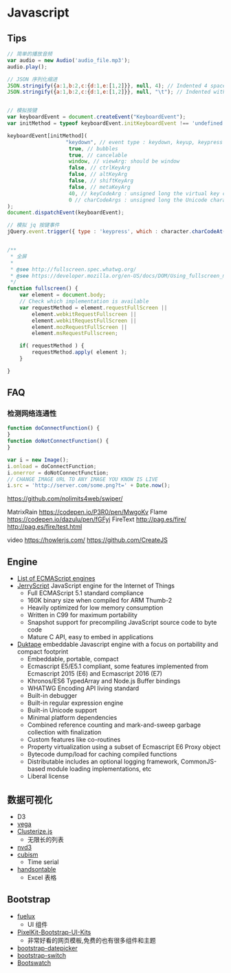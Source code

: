 # Javascript

## Tips

```js
// 简单的播放音频
var audio = new Audio('audio_file.mp3');
audio.play();

// JSON 序列化缩进
JSON.stringify({a:1,b:2,c:{d:1,e:[1,2]}}, null, 4); // Indented 4 spaces
JSON.stringify({a:1,b:2,c:{d:1,e:[1,2]}}, null, "\t"); // Indented with tab


// 模拟按键
var keyboardEvent = document.createEvent("KeyboardEvent");
var initMethod = typeof keyboardEvent.initKeyboardEvent !== 'undefined' ? "initKeyboardEvent" : "initKeyEvent";

keyboardEvent[initMethod](
                   "keydown", // event type : keydown, keyup, keypress
                    true, // bubbles
                    true, // cancelable
                    window, // viewArg: should be window
                    false, // ctrlKeyArg
                    false, // altKeyArg
                    false, // shiftKeyArg
                    false, // metaKeyArg
                    40, // keyCodeArg : unsigned long the virtual key code, else 0
                    0 // charCodeArgs : unsigned long the Unicode character associated with the depressed key, else 0
);
document.dispatchEvent(keyboardEvent);

// 模拟 jq 按键事件
jQuery.event.trigger({ type : 'keypress', which : character.charCodeAt(0) });


/**
 * 全屏
 *
 * @see http://fullscreen.spec.whatwg.org/
 * @see https://developer.mozilla.org/en-US/docs/DOM/Using_fullscreen_mode
 */
function fullscreen() {
    var element = document.body;
    // Check which implementation is available
    var requestMethod = element.requestFullScreen ||
        element.webkitRequestFullscreen ||
        element.webkitRequestFullScreen ||
        element.mozRequestFullScreen ||
        element.msRequestFullscreen;

    if( requestMethod ) {
        requestMethod.apply( element );
    }

}
```

## FAQ
### 检测网络连通性
```js
function doConnectFunction() {
}
function doNotConnectFunction() {
}

var i = new Image();
i.onload = doConnectFunction;
i.onerror = doNotConnectFunction;
// CHANGE IMAGE URL TO ANY IMAGE YOU KNOW IS LIVE
i.src = 'http://server.com/some.png?t=' + Date.now();
```


https://github.com/nolimits4web/swiper/

MatrixRain
https://codepen.io/P3R0/pen/MwgoKv
Flame
https://codepen.io/dazulu/pen/fGFyj
FireText
http://pag.es/fire/
http://pag.es/fire/test.html



video
https://howlerjs.com/
https://github.com/CreateJS


## Engine

* [List of ECMAScript engines](https://en.wikipedia.org/wiki/List_of_ECMAScript_engines)
* [JerryScript](https://github.com/Samsung/jerryscript) JavaScript engine for the Internet of Things
  * Full ECMAScript 5.1 standard compliance
  * 160K binary size when compiled for ARM Thumb-2
  * Heavily optimized for low memory consumption
  * Written in C99 for maximum portability
  * Snapshot support for precompiling JavaScript source code to byte code
  * Mature C API, easy to embed in applications
* [Duktape](https://github.com/svaarala/duktape)  embeddable Javascript engine with a focus on portability and compact footprint
  * Embeddable, portable, compact
  * Ecmascript E5/E5.1 compliant, some features implemented from Ecmascript 2015 (E6) and Ecmascript 2016 (E7)
  * Khronos/ES6 TypedArray and Node.js Buffer bindings
  * WHATWG Encoding API living standard
  * Built-in debugger
  * Built-in regular expression engine
  * Built-in Unicode support
  * Minimal platform dependencies
  * Combined reference counting and mark-and-sweep garbage collection with finalization
  * Custom features like co-routines
  * Property virtualization using a subset of Ecmascript E6 Proxy object
  * Bytecode dump/load for caching compiled functions
  * Distributable includes an optional logging framework, CommonJS-based module loading implementations, etc
  * Liberal license


## 数据可视化
* D3
* [vega](https://github.com/vega/vega)
* [Clusterize.js](https://github.com/NeXTs/Clusterize.js)
  * 无限长的列表
* [nvd3](https://github.com/novus/nvd3)
* [cubism](https://github.com/square/cubism)
  * Time serial
* [handsontable](https://github.com/handsontable/handsontable)
  * Excel 表格

## Bootstrap
* [fuelux](https://github.com/ExactTarget/fuelux)
  * UI 组件
* [PixelKit-Bootstrap-UI-Kits](https://github.com/Pixelkit/PixelKit-Bootstrap-UI-Kits)
  * 非常好看的网页模板,免费的也有很多组件和主题
* [bootstrap-datepicker](https://github.com/uxsolutions/bootstrap-datepicker)
* [bootstrap-switch](https://github.com/nostalgiaz/bootstrap-switch)
* [Bootswatch](https://bootswatch.com/)
